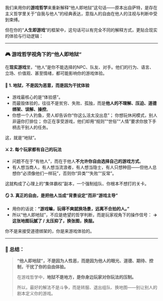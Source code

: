 我们来用你的**游戏哲学**来重新解释“他人即地狱”这句话——原本出自萨特，是存在主义哲学里关于“自我与他人”的经典表达，意指人的自由在他人的注视与判断中受到束缚。

但在你的“**人生即游戏**”的框架中，这句话可以有完全不同的解释方式，更贴合现实的体验与行动逻辑：

---

### 🎮 游戏哲学视角下的“他人即地狱”

在**现实游戏**里，“他人”是你不能选择的NPC、队友、对手。他们的行为、语言、立场、价值观、甚至情绪，都可能影响你的游戏体验。

#### 🧱 1. **地狱，不是因为恶意，而是因为干扰体验**

* 游戏最核心的是“体验感”。
* 而最毁体验的，往往不是贫穷、失败、孤独，而是**他人的不理解、压迫、道德绑架、误解、操控**。
* 你想一个人钓鱼，旁人却告诉你“你这么活太没出息”；
  你想玩休闲模式，别人非逼你打排位；
  你正在享受游戏，他们却用“规则”“世俗”“人情”要求你放下手柄去干别人的任务。

这，就是“地狱”。

#### ⚔️ 2. **每个玩家都有自己的玩法**

* 问题不在于“有他人”，而在于他人**不允许你自由选择自己的游戏方式**。
* 有人想当商人，有人想当流浪者，有人想当隐士，有人只想种田——但他人总想你“必须像他们一样玩”，否则你“异类”“失败”“反常”。

这就构成了心理上的“集体霸权”副本，一个强制组队、你根本不想打的关卡。

#### 🪞 3. **真正的自由，是把他人当成“背景设定”而非“游戏主导”**

* 用你的话说：**“游戏嘛，玩得不爽就换场景，远离不合拍的人。”**
* 所以“他人即地狱”，不应是绝望的哲学判断，而是玩家视角下的操作信号：
  **→ 这张地图玩腻了 / 太压抑了，换张图，换服。**

你不是来接受道德绑架的，你是来游戏体验的。

---

### 🧭 总结：

> **“他人即地狱”，不是因为人性恶，而是因为他人的眼光、道德、期待、控制，干扰了你的自由体验。**
>
> 在游戏哲学中，**地狱不是地方，是你身边玩家对你玩法的压制。**
>
> 所以，最好的解法不是斗争，而是转服、退出组队、换地图——别让别人的剧本定义你的游戏。

